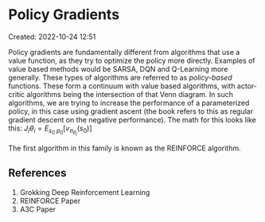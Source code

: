 # Policy Gradients
Created: 2022-10-24 12:51

Policy gradients are fundamentally different from algorithms that use a value function, as they try to optimize the policy more directly. Examples of value based methods would be SARSA, DQN and Q-Learning more generally. These types of algorithms are referred to as *policy-based* functions. These form a continuum with value based algorithms, with actor-critic algorithms being the intersection of that Venn diagram. In such algorithms, we are trying to increase the performance of a parameterized policy, in this case using gradient ascent (the book refers to this as regular gradient descent on the negative performance). The math for this looks like this: $J_i \theta_i = E_{s_0 ~ p_0}[v_\pi_{\theta_i}(s_0)]$   

The first algorithm in this family is known as the REINFORCE algorithm. 

## References
1. Grokking Deep Reinforcement Learning
2. REINFORCE Paper
3. A3C Paper